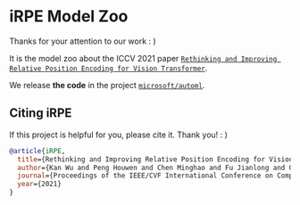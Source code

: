 # iRPE Model Zoo

Thanks for your attention to our work : )

It is the model zoo about the ICCV 2021 paper [`Rethinking and Improving Relative Position Encoding for Vision Transformer`](https://houwenpeng.com/publications/iRPE.pdf).

We release **the code** in the project [`microsoft/automl`](https://github.com/microsoft/AutoML/tree/main/iRPE).

## Citing iRPE
If this project is helpful for you, please cite it. Thank you! : )

```bibtex
@article{iRPE,
  title={Rethinking and Improving Relative Position Encoding for Vision Transformer},
  author={Kan Wu and Peng Houwen and Chen Minghao and Fu Jianlong and Chao Hongyang},
  journal={Proceedings of the IEEE/CVF International Conference on Computer Vision},
  year={2021}
}
```
